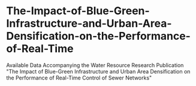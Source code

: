 # The-Impact-of-Blue-Green-Infrastructure-and-Urban-Area-Densification-on-the-Performance-of-Real-Time
Available Data Accompanying the Water Resource Research Publication "The Impact of Blue-Green Infrastructure and Urban Area Densification on the Performance of Real-Time Control of Sewer Networks"

